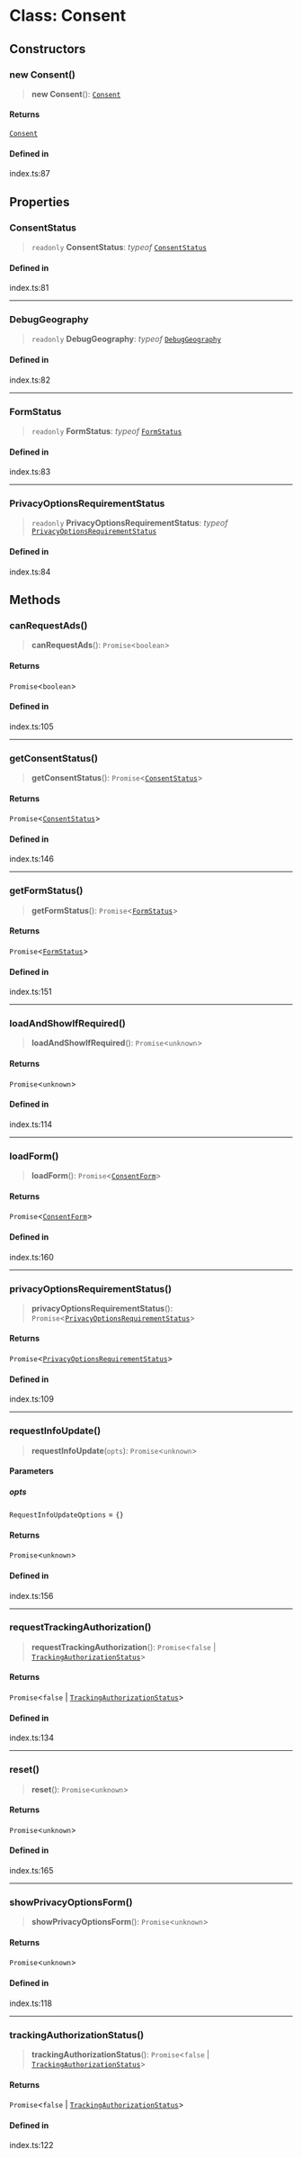 # Class: Consent

## Constructors

### new Consent()

> **new Consent**(): [`Consent`](Consent.md)

#### Returns

[`Consent`](Consent.md)

#### Defined in

index.ts:87

## Properties

### ConsentStatus

> `readonly` **ConsentStatus**: *typeof* [`ConsentStatus`](../enumerations/ConsentStatus.md)

#### Defined in

index.ts:81

***

### DebugGeography

> `readonly` **DebugGeography**: *typeof* [`DebugGeography`](../enumerations/DebugGeography.md)

#### Defined in

index.ts:82

***

### FormStatus

> `readonly` **FormStatus**: *typeof* [`FormStatus`](../enumerations/FormStatus.md)

#### Defined in

index.ts:83

***

### PrivacyOptionsRequirementStatus

> `readonly` **PrivacyOptionsRequirementStatus**: *typeof* [`PrivacyOptionsRequirementStatus`](../enumerations/PrivacyOptionsRequirementStatus.md)

#### Defined in

index.ts:84

## Methods

### canRequestAds()

> **canRequestAds**(): `Promise`\<`boolean`\>

#### Returns

`Promise`\<`boolean`\>

#### Defined in

index.ts:105

***

### getConsentStatus()

> **getConsentStatus**(): `Promise`\<[`ConsentStatus`](../enumerations/ConsentStatus.md)\>

#### Returns

`Promise`\<[`ConsentStatus`](../enumerations/ConsentStatus.md)\>

#### Defined in

index.ts:146

***

### getFormStatus()

> **getFormStatus**(): `Promise`\<[`FormStatus`](../enumerations/FormStatus.md)\>

#### Returns

`Promise`\<[`FormStatus`](../enumerations/FormStatus.md)\>

#### Defined in

index.ts:151

***

### loadAndShowIfRequired()

> **loadAndShowIfRequired**(): `Promise`\<`unknown`\>

#### Returns

`Promise`\<`unknown`\>

#### Defined in

index.ts:114

***

### loadForm()

> **loadForm**(): `Promise`\<[`ConsentForm`](ConsentForm.md)\>

#### Returns

`Promise`\<[`ConsentForm`](ConsentForm.md)\>

#### Defined in

index.ts:160

***

### privacyOptionsRequirementStatus()

> **privacyOptionsRequirementStatus**(): `Promise`\<[`PrivacyOptionsRequirementStatus`](../enumerations/PrivacyOptionsRequirementStatus.md)\>

#### Returns

`Promise`\<[`PrivacyOptionsRequirementStatus`](../enumerations/PrivacyOptionsRequirementStatus.md)\>

#### Defined in

index.ts:109

***

### requestInfoUpdate()

> **requestInfoUpdate**(`opts`): `Promise`\<`unknown`\>

#### Parameters

##### opts

`RequestInfoUpdateOptions` = `{}`

#### Returns

`Promise`\<`unknown`\>

#### Defined in

index.ts:156

***

### requestTrackingAuthorization()

> **requestTrackingAuthorization**(): `Promise`\<`false` \| [`TrackingAuthorizationStatus`](../enumerations/TrackingAuthorizationStatus.md)\>

#### Returns

`Promise`\<`false` \| [`TrackingAuthorizationStatus`](../enumerations/TrackingAuthorizationStatus.md)\>

#### Defined in

index.ts:134

***

### reset()

> **reset**(): `Promise`\<`unknown`\>

#### Returns

`Promise`\<`unknown`\>

#### Defined in

index.ts:165

***

### showPrivacyOptionsForm()

> **showPrivacyOptionsForm**(): `Promise`\<`unknown`\>

#### Returns

`Promise`\<`unknown`\>

#### Defined in

index.ts:118

***

### trackingAuthorizationStatus()

> **trackingAuthorizationStatus**(): `Promise`\<`false` \| [`TrackingAuthorizationStatus`](../enumerations/TrackingAuthorizationStatus.md)\>

#### Returns

`Promise`\<`false` \| [`TrackingAuthorizationStatus`](../enumerations/TrackingAuthorizationStatus.md)\>

#### Defined in

index.ts:122
